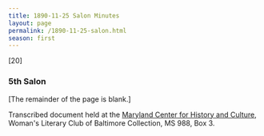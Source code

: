 ```yaml
---
title: 1890-11-25 Salon Minutes
layout: page
permalink: /1890-11-25-salon.html
season: first
---
```


<style>
    #maincontent{
        font-size:1.4em;
    }
</style>
[20]

### 5th Salon

[The remainder of the page is blank.]

Transcribed document held at the [Maryland Center for History and Culture](http://mdhs.org/), Woman's Literary Club of Baltimore Collection, MS 988, Box 3. 